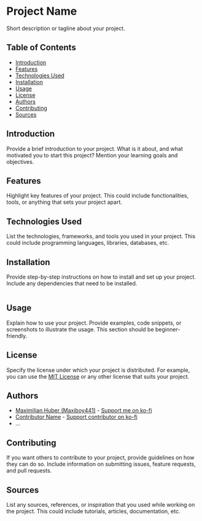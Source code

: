 # Project Name

Short description or tagline about your project.

## Table of Contents

- [Introduction](#introduction)
- [Features](#features)
- [Technologies Used](#technologies-used)
- [Installation](#installation)
- [Usage](#usage)
- [License](#license)
- [Authors](#authors)
- [Contributing](#contributing)
- [Sources](#sources)

## Introduction

Provide a brief introduction to your project. What is it about, and what motivated you to start this project? Mention your learning goals and objectives.

## Features

Highlight key features of your project. This could include functionalities, tools, or anything that sets your project apart.

## Technologies Used

List the technologies, frameworks, and tools you used in your project. This could include programming languages, libraries, databases, etc.

## Installation

Provide step-by-step instructions on how to install and set up your project. Include any dependencies that need to be installed.

```bash
```

## Usage

Explain how to use your project. Provide examples, code snippets, or screenshots to illustrate the usage. This section should be beginner-friendly.

## License

Specify the license under which your project is distributed. For example, you can use the [MIT License](LICENSE) or any other license that suits your project.


## Authors

- [Maximilian Huber (Maxiboy441)](https://github.com/Maxiboy441) - [Support me on ko-fi](https://ko-fi.com/maxiboy441)
- [Contributor Name](https://github.com/contributor-username) - [Support contributor on ko-fi](https://ko-fi.com/contributor-username)
- ...

## Contributing

If you want others to contribute to your project, provide guidelines on how they can do so. Include information on submitting issues, feature requests, and pull requests.



## Sources

List any sources, references, or inspiration that you used while working on the project. This could include tutorials, articles, documentation, etc.
